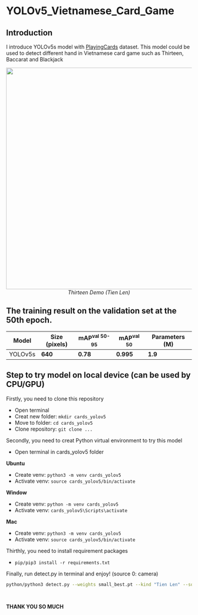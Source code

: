 # YOLOv5_Vietnamese_Card_Game

## Introduction

I introduce YOLOv5s model with [PlayingCards](https://universe.roboflow.com/autoproject/betercarddetector/dataset/9) dataset. This model could be used to detect different hand in Vietnamese card game such as Thirteen, Baccarat and Blackjack

<p align="center">
  <img src="demo/card.gif" width=600><br/>
  <i>Thirteen Demo (Tien Len)</i>
</p>

## The training result on the validation set at the 50th epoch.

| Model     | Size (pixels) | mAP<sup>val 50-95 | mAP<sup>val 50 | Parameters (M) |
| --------- | ------------- | ------------------ | --------------- | -------------- | 
| YOLOv5s   | **640**       | **0.78**           | **0.995**       | **1.9**               |


## Step to try model on local device (can be used by CPU/GPU)

Firstly, you need to clone this repository

- Open terminal
- Creat new folder: `mkdir cards_yolov5`
- Move to folder: `cd cards_yolov5`
- Clone repository: `git clone ...`

Secondly, you need to creat Python virtual environment to try this model

- Open terminal in cards_yolov5 folder

**Ubuntu**

- Create venv: `python3 -m venv cards_yolov5`
- Activate venv: `source cards_yolov5/bin/activate`

**Window**

- Create venv: `python -m venv cards_yolov5`
- Activate venv: `cards_yolov5\Scripts\activate`

**Mac**

- Create venv: `python3 -m venv cards_yolov5`
- Activate venv: `source cards_yolov5/bin/activate`

Thirthly, you need to install requirement packages
- `pip/pip3 install -r requirements.txt`

Finally, run detect.py in terminal and enjoy! (source 0: camera)
```bash
python/python3 detect.py --weights small_best.pt --kind "Tien Len" --source 0      
                                                                                           "Ba Cao"              
                                                                                           "Xi Dach"                     
```
**THANK YOU SO MUCH** 
